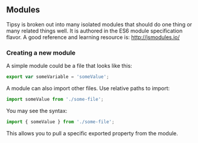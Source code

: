 ## Modules

Tipsy is broken out into many isolated modules that should do one thing or many
related things well.  It is authored in the ES6 module specification flavor.
A good reference and learning resource is: http://jsmodules.io/

### Creating a new module

A simple module could be a file that looks like this:

``` javascript
export var someVariable = 'someValue';
```

A module can also import other files.  Use relative paths to import:

``` javascript
import someValue from './some-file';
```

You may see the syntax:

``` javascript
import { someValue } from './some-file';
```

This allows you to pull a specific exported property from the module.

